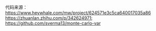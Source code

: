 代码来源：
https://www.heywhale.com/mw/project/624571e3c5ca640017035a86
https://zhuanlan.zhihu.com/p/342624971;
https://github.com/sverma13/monte-carlo-var
